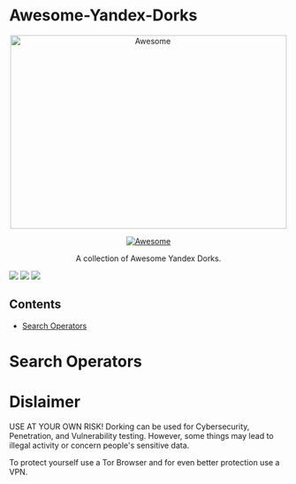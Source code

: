 # Awesome-Yandex-Dorks
<div align="center">
	<img width="500" height="350" src="https://github.com/sindresorhus/awesome/raw/main/media/logo.svg" alt="Awesome">

[![Awesome](https://awesome.re/badge.svg)](https://awesome.re) 

A collection of Awesome Yandex Dorks.
</div>

![](https://img.shields.io/github/license/Tobee1406/Awesome-Yandex-Dorks) ![](https://badges.pufler.dev/visits/Tobee1406/Awesome-Yandex-Dorks) ![](https://img.shields.io/github/stars/Tobee1406/Awesome-Yandex-Dorks)

## Contents

- [Search Operators](#search-operators)

# Search Operators


# Dislaimer
USE AT YOUR OWN RISK! Dorking can be used for Cybersecurity, Penetration, and Vulnerability testing. However, some things may lead to illegal activity or concern people's sensitive data.

To protect yourself use a Tor Browser and for even better protection use a VPN.

